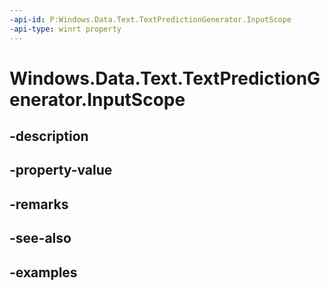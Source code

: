 ```yaml
---
-api-id: P:Windows.Data.Text.TextPredictionGenerator.InputScope
-api-type: winrt property
---
```


<!-- Property syntax.
public CoreTextInputScope InputScope { get;  set; }
-->

# Windows.Data.Text.TextPredictionGenerator.InputScope

## -description

## -property-value

## -remarks

## -see-also

## -examples

